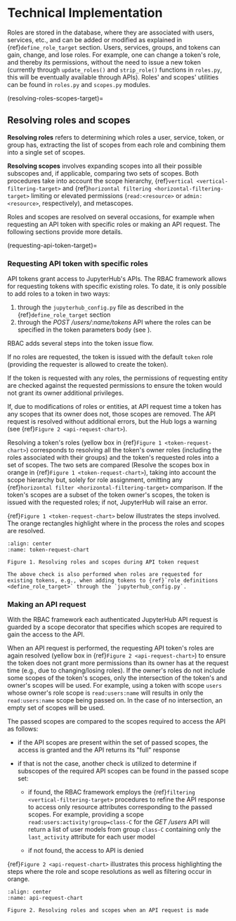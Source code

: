 # Technical Implementation

Roles are stored in the database, where they are associated with users, services, etc., and can be added or modified as explained in {ref}`define_role_target` section. Users, services, groups, and tokens can gain, change, and lose roles.
For example, one can change a token's role, and thereby its permissions, without the need to issue a new token (currently through `update_roles()` and `strip_role()` functions in `roles.py`, this will be eventually available through APIs).
Roles' and scopes' utilities can be found in `roles.py` and `scopes.py` modules.

(resolving-roles-scopes-target)=

## Resolving roles and scopes

**Resolving roles** refers to determining which roles a user, service, token, or group has, extracting the list of scopes from each role and combining them into a single set of scopes.

**Resolving scopes** involves expanding scopes into all their possible subscopes and, if applicable, comparing two sets of scopes. Both procedures take into account the scope hierarchy, {ref}`vertical <vertical-filtering-target>` and {ref}`horizontal filtering <horizontal-filtering-target>` limiting or elevated permissions (`read:<resource>` or `admin:<resource>`, respectively), and metascopes.

Roles and scopes are resolved on several occasions, for example when requesting an API token with specific roles or making an API request. The following sections provide more details.

(requesting-api-token-target)=

### Requesting API token with specific roles

API tokens grant access to JupyterHub's APIs. The RBAC framework allows for requesting tokens with specific existing roles. To date, it is only possible to add roles to a token in two ways:

1. through the `jupyterhub_config.py` file as described in the {ref}`define_role_target` section
2. through the _POST /users/:name/tokens_ API where the roles can be specified in the token parameters body (see [](../reference/rest-api.rst)).

RBAC adds several steps into the token issue flow.

If no roles are requested, the token is issued with the default `token` role (providing the requester is allowed to create the token).

If the token is requested with any roles, the permissions of requesting entity are checked against the requested permissions to ensure the token would not grant its owner additional privileges.

If, due to modifications of roles or entities, at API request time a token has any scopes that its owner does not, those scopes are removed. The API request is resolved without additional errors, but the Hub logs a warning (see {ref}`Figure 2 <api-request-chart>`).

Resolving a token's roles (yellow box in {ref}`Figure 1 <token-request-chart>`) corresponds to resolving all the token's owner roles (including the roles associated with their groups) and the token's requested roles into a set of scopes. The two sets are compared (Resolve the scopes box in orange in {ref}`Figure 1 <token-request-chart>`), taking into account the scope hierarchy but, solely for role assignment, omitting any {ref}`horizontal filter <horizontal-filtering-target>` comparison. If the token's scopes are a subset of the token owner's scopes, the token is issued with the requested roles; if not, JupyterHub will raise an error.

{ref}`Figure 1 <token-request-chart>` below illustrates the steps involved. The orange rectangles highlight where in the process the roles and scopes are resolved.

```{figure} ../images/rbac-token-request-chart.png
:align: center
:name: token-request-chart

Figure 1. Resolving roles and scopes during API token request
```

```{note}
The above check is also performed when roles are requested for existing tokens, e.g., when adding tokens to {ref}`role definitions <define_role_target>` through the `jupyterhub_config.py`.
```

### Making an API request

With the RBAC framework each authenticated JupyterHub API request is guarded by a scope decorator that specifies which scopes are required to gain the access to the API.

When an API request is performed, the requesting API token's roles are again resolved (yellow box in {ref}`Figure 2 <api-request-chart>`) to ensure the token does not grant more permissions than its owner has at the request time (e.g., due to changing/losing roles).
If the owner's roles do not include some scopes of the token's scopes, only the intersection of the token's and owner's scopes will be used. For example, using a token with scope `users` whose owner's role scope is `read:users:name` will results in only the `read:users:name` scope being passed on. In the case of no intersection, an empty set of scopes will be used.

The passed scopes are compared to the scopes required to access the API as follows:

- if the API scopes are present within the set of passed scopes, the access is granted and the API returns its "full" response

- if that is not the case, another check is utilized to determine if subscopes of the required API scopes can be found in the passed scope set:

  - if found, the RBAC framework employs the {ref}`filtering <vertical-filtering-target>` procedures to refine the API response to access only resource attributes corresponding to the passed scopes. For example, providing a scope `read:users:activity!group=class-C` for the _GET /users_ API will return a list of user models from group `class-C` containing only the `last_activity` attribute for each user model

  - if not found, the access to API is denied

{ref}`Figure 2 <api-request-chart>` illustrates this process highlighting the steps where the role and scope resolutions as well as filtering occur in orange.

```{figure} ../images/rbac-api-request-chart.png
:align: center
:name: api-request-chart

Figure 2. Resolving roles and scopes when an API request is made
```
